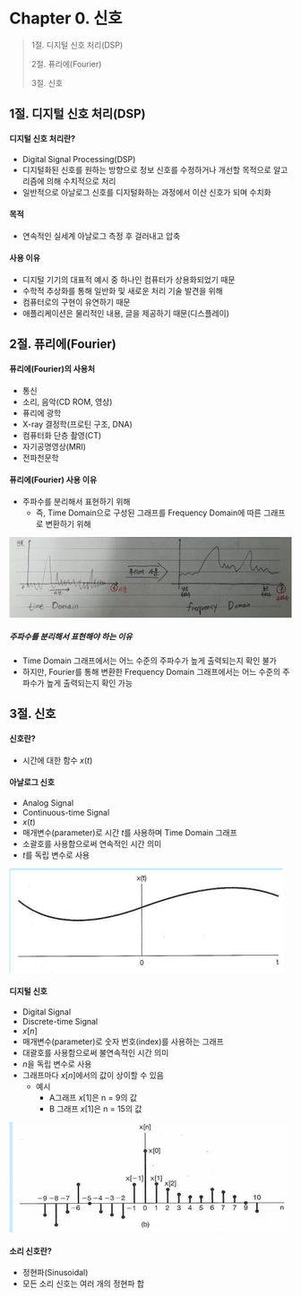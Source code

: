 #  Chapter 0. 신호
> 1절. 디지털 신호 처리(DSP)
>
> 2절. 퓨리에(Fourier)
>
> 3절. 신호

## 1절. 디지털 신호 처리(DSP)
#### 디지털 신호 처리란?
* Digital Signal Processing(DSP)
* 디지털화된 신호를 원하는 방향으로 정보 신호를 수정하거나 개선할 목적으로 알고리즘에 의해 수치적으로 처리
* 일반적으로 아날로그 신호를 디지털화하는 과정에서 이산 신호가 되며 수치화

#### 목적
* 연속적인 실세계 아날로그 측정 후 걸러내고 압축

#### 사용 이유
* 디지털 기기의 대표적 예시 중 하나인 컴퓨터가 상용화되었기 때문
* 수학적 추상화를 통해 일반화 및 새로운 처리 기술 발견을 위해
* 컴퓨터로의 구현이 유연하기 때문
* 애플리케이션은 물리적인 내용, 글을 제공하기 때문(디스플레이)

## 2절. 퓨리에(Fourier)
#### 퓨리에(Fourier)의 사용처
* 통신
* 소리, 음악(CD ROM, 영상)
* 퓨리에 광학
* X-ray 결정학(프로틴 구조, DNA)
* 컴퓨터화 단층 촬영(CT)
* 자기공명영상(MRI)
* 전파천문학

#### 퓨리에(Fourier) 사용 이유
* 주파수를 분리해서 표현하기 위해
    * 즉, Time Domain으로 구성된 그래프를 Frequency Domain에 따른 그래프로 변환하기 위해

![TimeFrequency](https://github.com/BangYunseo/TIL/blob/main/Communication/SignalWithSystem/Image/ch00/TimeFrequency.PNG)

##### 주파수를 분리해서 표현해야 하는 이유
* Time Domain 그래프에서는 어느 수준의 주파수가 높게 출력되는지 확인 불가
* 하지만, Fourier를 통해 변환한 Frequency Domain 그래프에서는 어느 수준의 주파수가 높게 출력되는지 확인 가능

## 3절. 신호
#### 신호란?
* 시간에 대한 함수 $x(t)$

#### 아날로그 신호
* Analog Signal
* Continuous-time Signal
* $x(t)$
* 매개변수(parameter)로 시간 $t$를 사용하며 Time Domain 그래프
* 소괄호를 사용함으로써 연속적인 시간 의미
* $t$를 독립 변수로 사용

![Analog](https://github.com/BangYunseo/TIL/blob/main/Communication/SignalWithSystem/Image/ch00/Analog.PNG)

#### 디지털 신호
* Digital Signal
* Discrete-time Signal
* $x[n]$
* 매개변수(parameter)로 숫자 번호(index)를 사용하는 그래프
* 대괄호를 사용함으로써 불연속적인 시간 의미
* $n$을 독립 변수로 사용
* 그래프마다 $x[n]$에서의 값이 상이할 수 있음
    * 예시
        * A그래프 $x[1]$은 n = 9의 값
        * B 그래프 $x[1]$은 n = 15의 값

![Digital](https://github.com/BangYunseo/TIL/blob/main/Communication/SignalWithSystem/Image/ch00/Digital.PNG)

#### 소리 신호란?
* 정현파(Sinusoidal)
* 모든 소리 신호는 여러 개의 정현파 합